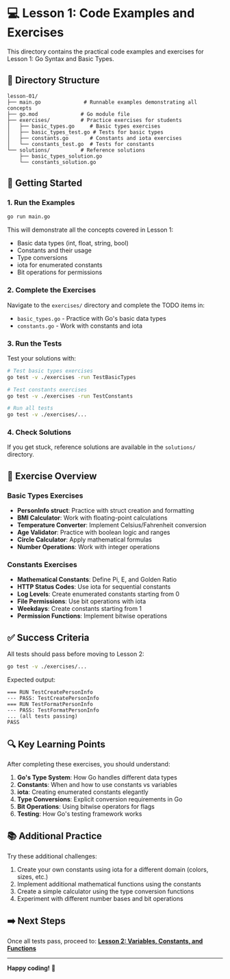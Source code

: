 # 💻 Lesson 1: Code Examples and Exercises

This directory contains the practical code examples and exercises for Lesson 1: Go Syntax and Basic Types.

## 📁 Directory Structure

```
lesson-01/
├── main.go              # Runnable examples demonstrating all concepts
├── go.mod              # Go module file
├── exercises/          # Practice exercises for students
│   ├── basic_types.go     # Basic types exercises
│   ├── basic_types_test.go # Tests for basic types
│   ├── constants.go       # Constants and iota exercises
│   └── constants_test.go  # Tests for constants
└── solutions/          # Reference solutions
    ├── basic_types_solution.go
    └── constants_solution.go
```

## 🚀 Getting Started

### 1. Run the Examples
```bash
go run main.go
```

This will demonstrate all the concepts covered in Lesson 1:
- Basic data types (int, float, string, bool)
- Constants and their usage
- Type conversions
- iota for enumerated constants
- Bit operations for permissions

### 2. Complete the Exercises

Navigate to the `exercises/` directory and complete the TODO items in:
- `basic_types.go` - Practice with Go's basic data types
- `constants.go` - Work with constants and iota

### 3. Run the Tests

Test your solutions with:
```bash
# Test basic types exercises
go test -v ./exercises -run TestBasicTypes

# Test constants exercises  
go test -v ./exercises -run TestConstants

# Run all tests
go test -v ./exercises/...
```

### 4. Check Solutions

If you get stuck, reference solutions are available in the `solutions/` directory.

## 🎯 Exercise Overview

### Basic Types Exercises
- **PersonInfo struct**: Practice with struct creation and formatting
- **BMI Calculator**: Work with floating-point calculations
- **Temperature Converter**: Implement Celsius/Fahrenheit conversion
- **Age Validator**: Practice with boolean logic and ranges
- **Circle Calculator**: Apply mathematical formulas
- **Number Operations**: Work with integer operations

### Constants Exercises
- **Mathematical Constants**: Define Pi, E, and Golden Ratio
- **HTTP Status Codes**: Use iota for sequential constants
- **Log Levels**: Create enumerated constants starting from 0
- **File Permissions**: Use bit operations with iota
- **Weekdays**: Create constants starting from 1
- **Permission Functions**: Implement bitwise operations

## ✅ Success Criteria

All tests should pass before moving to Lesson 2:

```bash
go test -v ./exercises/...
```

Expected output:
```
=== RUN TestCreatePersonInfo
--- PASS: TestCreatePersonInfo
=== RUN TestFormatPersonInfo  
--- PASS: TestFormatPersonInfo
... (all tests passing)
PASS
```

## 🔍 Key Learning Points

After completing these exercises, you should understand:

1. **Go's Type System**: How Go handles different data types
2. **Constants**: When and how to use constants vs variables
3. **iota**: Creating enumerated constants elegantly
4. **Type Conversions**: Explicit conversion requirements in Go
5. **Bit Operations**: Using bitwise operators for flags
6. **Testing**: How Go's testing framework works

## 📚 Additional Practice

Try these additional challenges:
1. Create your own constants using iota for a different domain (colors, sizes, etc.)
2. Implement additional mathematical functions using the constants
3. Create a simple calculator using the type conversion functions
4. Experiment with different number bases and bit operations

## ➡️ Next Steps

Once all tests pass, proceed to:
**[Lesson 2: Variables, Constants, and Functions](../../lessons/lesson-02/README.md)**

---

**Happy coding!** 🚀
